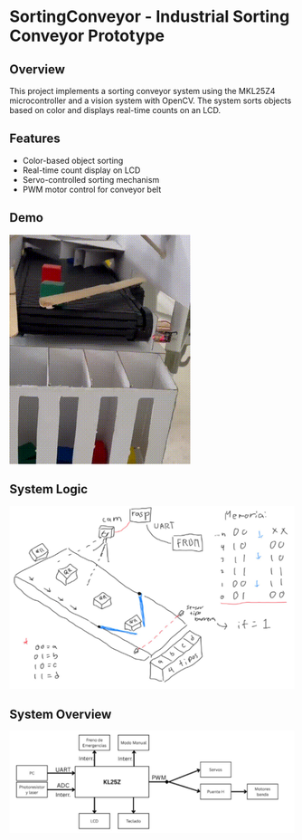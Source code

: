 # SortingConveyor - Industrial Sorting Conveyor Prototype

## Overview
This project implements a sorting conveyor system using the MKL25Z4 microcontroller and a vision system with OpenCV. The system sorts objects based on color and displays real-time counts on an LCD.

## Features
- Color-based object sorting
- Real-time count display on LCD
- Servo-controlled sorting mechanism
- PWM motor control for conveyor belt

## Demo
![System Demo](https://github.com/Marambulag/SortingConveyor/blob/master/img/output.gif?raw=true)
## System Logic
![Sorting Conveyor Logic Diagram](https://github.com/Marambulag/SortingConveyor/blob/master/img/Logic.png?raw=true)
## System Overview
![System Diagram](https://github.com/Marambulag/SortingConveyor/blob/master/img/system.png?raw=true)

